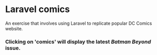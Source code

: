 # Laravel comics

An exercise that involves using Laravel to replicate popular DC Comics website.

### Clicking on 'comics' will display the latest _Batman Beyond_ issue.
